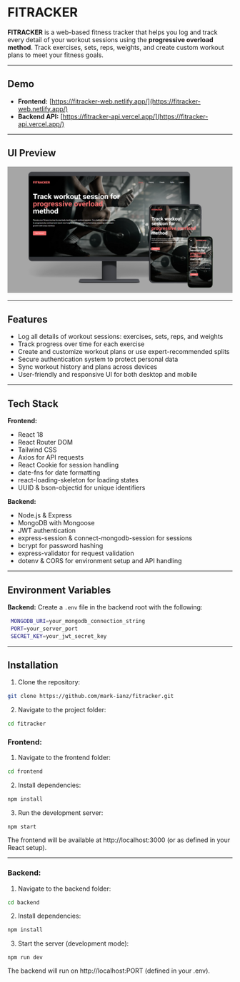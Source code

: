 # FITRACKER

**FITRACKER** is a web-based fitness tracker that helps you log and track every detail of your workout sessions using the **progressive overload method**. Track exercises, sets, reps, weights, and create custom workout plans to meet your fitness goals.

---

## Demo

- **Frontend:** [https://fitracker-web.netlify.app/](https://fitracker-web.netlify.app/)  
- **Backend API:** [https://fitracker-api.vercel.app/](https://fitracker-api.vercel.app/)

---

## UI Preview

![FITRACKER Mockup](Fitracker.png)

---

## Features

- Log all details of workout sessions: exercises, sets, reps, and weights
- Track progress over time for each exercise
- Create and customize workout plans or use expert-recommended splits
- Secure authentication system to protect personal data
- Sync workout history and plans across devices
- User-friendly and responsive UI for both desktop and mobile

---

## Tech Stack

**Frontend:**

- React 18  
- React Router DOM  
- Tailwind CSS  
- Axios for API requests  
- React Cookie for session handling  
- date-fns for date formatting  
- react-loading-skeleton for loading states  
- UUID & bson-objectid for unique identifiers  

**Backend:**

- Node.js & Express  
- MongoDB with Mongoose  
- JWT authentication  
- express-session & connect-mongodb-session for sessions  
- bcrypt for password hashing  
- express-validator for request validation  
- dotenv & CORS for environment setup and API handling  

---

## Environment Variables

**Backend:**
Create a `.env` file in the backend root with the following:
  ```bash
   MONGODB_URI=your_mongodb_connection_string
   PORT=your_server_port
   SECRET_KEY=your_jwt_secret_key
  ```

---

## Installation

1. Clone the repository:
  ```bash
  git clone https://github.com/mark-ianz/fitracker.git
  ```

2. Navigate to the project folder:
  ```bash
  cd fitracker
  ```

### Frontend:
1. Navigate to the frontend folder:
  ```bash
  cd frontend
  ```

2. Install dependencies:
  ```bash
  npm install
  ```

3. Run the development server:
  ```
  npm start
  ```
The frontend will be available at http://localhost:3000 (or as defined in your React setup).

---

### Backend:
1. Navigate to the backend folder:
  ```bash
  cd backend
  ```

2. Install dependencies:
  ```bash
  npm install
  ```

3. Start the server (development mode):
  ```
  npm run dev
  ```
The backend will run on http://localhost:PORT (defined in your .env).
